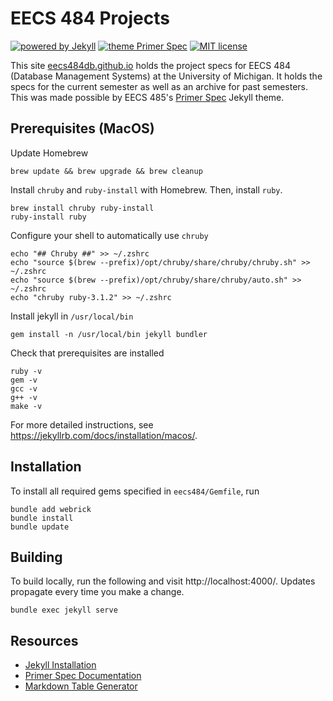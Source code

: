 # EECS 484 Projects

[![powered by Jekyll](https://img.shields.io/badge/powered%20by-Jekyll-blue)](https://jekyllrb.com/)
[![theme Primer Spec](https://img.shields.io/badge/theme-Primer%20Spec-blue)](https://github.com/eecs485staff/primer-spec)
[![MIT license](https://img.shields.io/github/license/eecs484db/eecs484db.github.io?color=blue)](https://github.com/eecs484db/eecs484db.github.io/blob/main/LICENSE.md)

This site [eecs484db.github.io](https://eecs484db.github.io/) holds the project specs for EECS 484 (Database Management Systems) at the University of Michigan. It holds the specs for the current semester as well as an archive for past semesters. This was made possible by EECS 485's [Primer Spec](https://github.com/eecs485staff/primer-spec) Jekyll theme. 

## Prerequisites (MacOS)

Update Homebrew

```
brew update && brew upgrade && brew cleanup
```

Install `chruby` and `ruby-install` with Homebrew. Then, install `ruby`.

```
brew install chruby ruby-install
ruby-install ruby
```

Configure your shell to automatically use `chruby`

```
echo "## Chruby ##" >> ~/.zshrc
echo "source $(brew --prefix)/opt/chruby/share/chruby/chruby.sh" >> ~/.zshrc
echo "source $(brew --prefix)/opt/chruby/share/chruby/auto.sh" >> ~/.zshrc
echo "chruby ruby-3.1.2" >> ~/.zshrc
```

Install jekyll in `/usr/local/bin`

```
gem install -n /usr/local/bin jekyll bundler
```

Check that prerequisites are installed

```
ruby -v
gem -v
gcc -v
g++ -v
make -v
```

For more detailed instructions, see https://jekyllrb.com/docs/installation/macos/.

## Installation

To install all required gems specified in `eecs484/Gemfile`, run

```
bundle add webrick
bundle install
bundle update
```

## Building

To build locally, run the following and visit http://localhost:4000/. Updates propagate every time you make a change.

```
bundle exec jekyll serve
```

## Resources

-   [Jekyll Installation](https://jekyllrb.com/docs/installation/)
-   [Primer Spec Documentation](https://eecs485staff.github.io/primer-spec/docs/USAGE_ADVANCED.html#jekyll-theme-primer-spec)
-   [Markdown Table Generator](https://www.tablesgenerator.com/markdown_tables#)